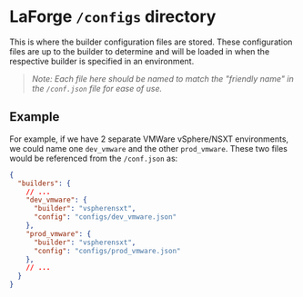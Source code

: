 # LaForge `/configs` directory

This is where the builder configuration files are stored. These configuration files are up to the builder to determine and will be loaded in when the respective builder is specified in an environment.

> *Note: Each file here should be named to match the "friendly name" in the `/conf.json` file for ease of use.*

## Example

For example, if we have 2 separate VMWare vSphere/NSXT environments, we could name one `dev_vmware` and the other `prod_vmware`. These two files would be referenced from the `/conf.json` as:

```json
{
  "builders": {
    // ...
    "dev_vmware": {
      "builder": "vspherensxt",
      "config": "configs/dev_vmware.json"
    },
    "prod_vmware": {
      "builder": "vspherensxt",
      "config": "configs/prod_vmware.json"
    },
    // ...
  }
}
```
